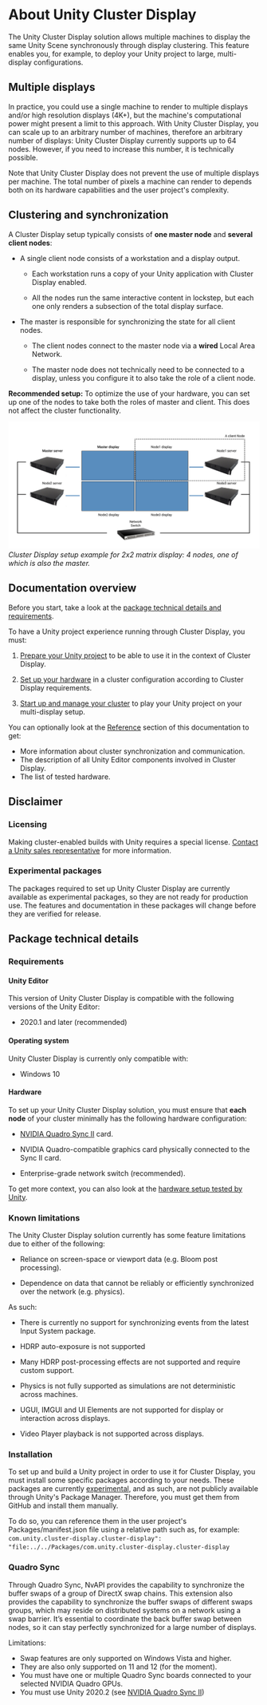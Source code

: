 # About Unity Cluster Display

The Unity Cluster Display solution allows multiple machines to display the same Unity Scene synchronously through display clustering. This feature enables you, for example, to deploy your Unity project to large, multi-display configurations.

## Multiple displays

In practice, you could use a single machine to render to multiple displays and/or high resolution displays (4K+), but the machine's computational power might present a limit to this approach. With Unity Cluster Display, you can scale up to an arbitrary number of machines, therefore an arbitrary number of displays: Unity Cluster Display currently supports up to 64 nodes. However, if you need to increase this number, it is technically possible.

Note that Unity Cluster Display does not prevent the use of multiple displays per machine. The total number of pixels a machine can render to depends both on its hardware capabilities and the user project's complexity.

## Clustering and synchronization

A Cluster Display setup typically consists of **one master node** and **several client nodes**:

-   A single client node consists of a workstation and a display output.

    -   Each workstation runs a copy of your Unity application with Cluster Display enabled.

    -   All the nodes run the same interactive content in lockstep, but each one only renders a subsection of the total display surface.

-   The master is responsible for synchronizing the state for all client nodes.

    -   The client nodes connect to the master node via a **wired** Local Area Network.

    -   The master node does not technically need to be connected to a display, unless you configure it to also take the role of a client node.

**Recommended setup:** To optimize the use of your hardware, you can set up one of the nodes to take both the roles of master and client. This does not affect the cluster functionality.

![](images/cluster-display-setup-example.png)
<br />*Cluster Display setup example for 2x2 matrix display: 4 nodes, one of which is also the master.*

## Documentation overview

Before you start, take a look at the [package technical details and requirements](#package-technical-details).

To have a Unity project experience running through Cluster Display, you must:

1.  [Prepare your Unity project](project-setup.md) to be able to use it in the context of Cluster Display.

2.  [Set up your hardware](hardware-setup.md) in a cluster configuration according to Cluster Display requirements.

3.  [Start up and manage your cluster](cluster-operation.md) to play your Unity project on your multi-display setup.

You can optionally look at the [Reference](reference.md) section of this documentation to get:
-   More information about cluster synchronization and communication.
-   The description of all Unity Editor components involved in Cluster Display.
-   The list of tested hardware.

## Disclaimer

### Licensing

Making cluster-enabled builds with Unity requires a special license. [Contact a Unity sales representative](https://create.unity3d.com/unity-sales) for more information.

### Experimental packages

The packages required to set up Unity Cluster Display are currently available as experimental packages, so they are not ready for production use. The features and documentation in these packages will change before they are verified for release.

## Package technical details

### Requirements

#### Unity Editor

This version of Unity Cluster Display is compatible with the following versions of the Unity Editor:

-   2020.1 and later (recommended)

#### Operating system

Unity Cluster Display is currently only compatible with:

-   Windows 10

#### Hardware

To set up your Unity Cluster Display solution, you must ensure that **each node** of your cluster minimally has the following hardware configuration:

-   [NVIDIA Quadro Sync II](https://www.nvidia.com/en-us/design-visualization/solutions/quadro-sync/) card.

-   NVIDIA Quadro-compatible graphics card physically connected to the Sync II card.

-   Enterprise-grade network switch (recommended).

To get more context, you can also look at the [hardware setup tested by Unity](reference.md#tested-hardware).

### Known limitations

The Unity Cluster Display solution currently has some feature limitations due to either of the following:

-   Reliance on screen-space or viewport data (e.g. Bloom post processing).

-   Dependence on data that cannot be reliably or efficiently synchronized over the network (e.g. physics).

As such:

-   There is currently no support for synchronizing events from the latest Input System package.

-   HDRP auto-exposure is not supported

-   Many HDRP post-processing effects are not supported and require custom support.

-   Physics is not fully supported as simulations are not deterministic across machines.

-   UGUI, IMGUI and UI Elements are not supported for display or interaction across displays.

-   Video Player playback is not supported across displays.

### Installation

To set up and build a Unity project in order to use it for Cluster Display, you must install some specific packages according to your needs. These packages are currently [experimental](#experimental-packages), and as such, are not publicly available through Unity's Package Manager. Therefore, you must get them from GitHub and install them manually.

To do so, you can reference them in the user project's Packages/manifest.json file using a relative path such as, for example:
<br />`com.unity.cluster-display.cluster-display": "file:../../Packages/com.unity.cluster-display.cluster-display`

### Quadro Sync

Through Quadro Sync, NvAPI provides the capability to synchronize the buffer swaps of a group of DirectX swap chains. This extension also provides the capability to synchronize the buffer swaps of different swaps groups, which may reside on distributed systems on a network using a swap barrier. It’s essential to coordinate the back buffer swap between nodes, so it can stay perfectly synchronized for a large number of displays. 

Limitations:

-   Swap features are only supported on Windows Vista and higher. 
-   They are also only supported on 11 and 12 (for the moment).
-   You must have one or multiple Quadro Sync boards connected to your selected NVIDIA Quadro GPUs.
-   You must use Unity 2020.2 (see [NVIDIA Quadro Sync II](../../../README.md))